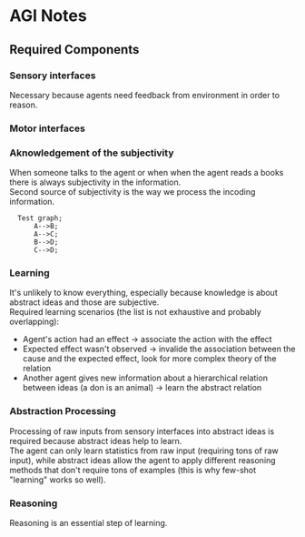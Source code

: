 # AGI Notes

## Required Components

### Sensory interfaces
Necessary because agents need feedback from environment in order to reason. 

### Motor interfaces

### Aknowledgement of the subjectivity
When someone talks to the agent or when when the agent reads a books there is always subjectivity in the information.  
Second source of subjectivity is the way we process the incoding information.

```mermaid
  Test graph;
      A-->B;
      A-->C;
      B-->D;
      C-->D;
```

### Learning

It's unlikely to know everything, especially because knowledge is about abstract ideas and those are subjective.  
Required learning scenarios (the list is not exhaustive and probably overlapping):
- Agent's action had an effect -> associate the action with the effect
- Expected effect wasn't observed -> invalide the association between the cause and the expected effect, look for more complex theory of the relation
- Another agent gives new information about a hierarchical relation between ideas (a don is an animal) -> learn the abstract relation


### Abstraction Processing
Processing of raw inputs from sensory interfaces into abstract ideas is required because abstract ideas help to learn.   
The agent can only learn statistics from raw input (requiring tons of raw input), while abstract ideas allow the agent to apply different reasoning methods that don't require tons of examples (this is why few-shot "learning" works so well).  

### Reasoning
Reasoning is an essential step of learning.
